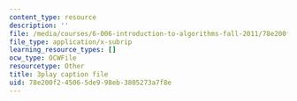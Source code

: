 ```yaml
---
content_type: resource
description: ''
file: /media/courses/6-006-introduction-to-algorithms-fall-2011/78e200f245065de998eb3805273a7f8e_4iXLnF3hExw.vtt
file_type: application/x-subrip
learning_resource_types: []
ocw_type: OCWFile
resourcetype: Other
title: 3play caption file
uid: 78e200f2-4506-5de9-98eb-3805273a7f8e
---
```

